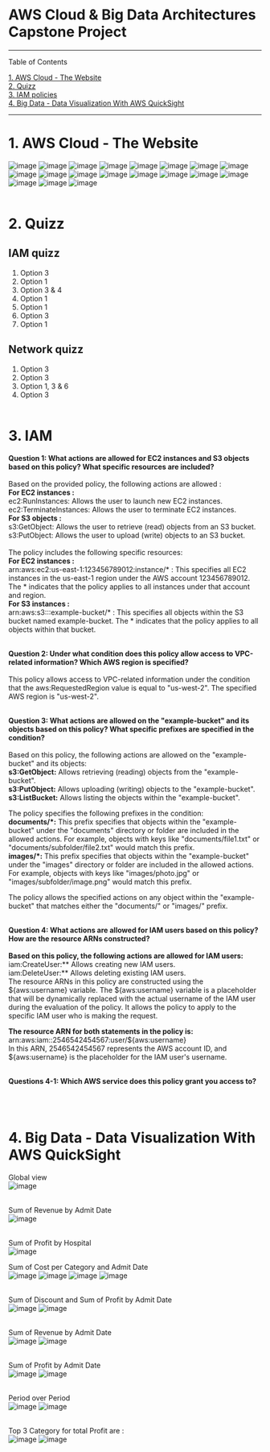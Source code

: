 # AWS Cloud & Big Data Architectures Capstone Project
---

Table of Contents

[1. AWS Cloud - The Website](#awscloud) <br>
[2. Quizz](#quizz) <br>
[3. IAM policies](#iam) <br>
[4. Big Data - Data Visualization With AWS QuickSight](#bigdata) <br>

---
<div id='awscloud'/>
  
# 1. AWS Cloud - The Website

![image](AWSCloudWebsite/wb1.png) 
![image](AWSCloudWebsite/wb2.png) 
![image](AWSCloudWebsite/wb3.png)
![image](AWSCloudWebsite/wb4.png)
![image](AWSCloudWebsite/wb5.png)
![image](AWSCloudWebsite/wb6.png)
![image](AWSCloudWebsite/wb7.png)
![image](AWSCloudWebsite/wb8.png)
![image](AWSCloudWebsite/wb9.png)
![image](AWSCloudWebsite/wb10.png)
![image](AWSCloudWebsite/wb11.png)
![image](AWSCloudWebsite/wb12.png)
![image](AWSCloudWebsite/wb13.png)
![image](AWSCloudWebsite/wb14.png)
![image](AWSCloudWebsite/wb15.png)
![image](AWSCloudWebsite/wb16.png)
![image](AWSCloudWebsite/wb17.png)
![image](AWSCloudWebsite/wb18.png)
![image](AWSCloudWebsite/wb19.png)
<br><br>

<div id='quizz'/>
  
# 2. Quizz

## IAM quizz
1. Option 3 
2. Option 1
3. Option 3 & 4
4. Option 1
5. Option 1
6. Option 3
7. Option 1

## Network quizz
1. Option 3 
2. Option 3
3. Option 1, 3 & 6
4. Option 3 
<br><br>

<div id='iam'/>
  
# 3. IAM

**Question 1: What actions are allowed for EC2 instances and S3 objects based on this policy? What specific resources are included?** <br><br>
Based on the provided policy, the following actions are allowed :<br>
**For EC2 instances :** <br>
ec2:RunInstances: Allows the user to launch new EC2 instances.
ec2:TerminateInstances: Allows the user to terminate EC2 instances.
<br>
**For S3 objects :** <br>
s3:GetObject: Allows the user to retrieve (read) objects from an S3 bucket.
s3:PutObject: Allows the user to upload (write) objects to an S3 bucket.
<br><br>
The policy includes the following specific resources:<br>
**For EC2 instances :**<br>
arn:aws:ec2:us-east-1:123456789012:instance/* : This specifies all EC2 instances in the us-east-1 region under the AWS account 123456789012. The * indicates that the policy applies to all instances under that account and region. 
<br>
**For S3 instances :** <br>
arn:aws:s3:::example-bucket/* : This specifies all objects within the S3 bucket named example-bucket. The * indicates that the policy applies to all objects within that bucket.
<br><br>

**Question 2: Under what condition does this policy allow access to VPC-related information? Which AWS region is specified?** <br><br>
This policy allows access to VPC-related information under the condition that the aws:RequestedRegion value is equal to "us-west-2". The specified AWS region is "us-west-2".
<br><br>

**Question 3: What actions are allowed on the "example-bucket" and its objects based on this policy? What specific prefixes are specified in the condition?** <br><br>
Based on this policy, the following actions are allowed on the "example-bucket" and its objects: <br>
**s3:GetObject:** Allows retrieving (reading) objects from the "example-bucket". <br>
**s3:PutObject:** Allows uploading (writing) objects to the "example-bucket". <br>
**s3:ListBucket:** Allows listing the objects within the "example-bucket". <br>

The policy specifies the following prefixes in the condition: <br>
**documents/*:** This prefix specifies that objects within the "example-bucket" under the "documents" directory or folder are included in the allowed actions. For example, objects with keys like "documents/file1.txt" or "documents/subfolder/file2.txt" would match this prefix. <br>
**images/*:** This prefix specifies that objects within the "example-bucket" under the "images" directory or folder are included in the allowed actions. For example, objects with keys like "images/photo.jpg" or "images/subfolder/image.png" would match this prefix. <br>

The policy allows the specified actions on any object within the "example-bucket" that matches either the "documents/" or "images/" prefix.
<br><br>

**Question 4: What actions are allowed for IAM users based on this policy? How are the resource ARNs constructed?** <br><br>
**Based on this policy, the following actions are allowed for IAM users:** <br>
iam:CreateUser:** Allows creating new IAM users. <br>
iam:DeleteUser:** Allows deleting existing IAM users. <br>
The resource ARNs in this policy are constructed using the ${aws:username} variable. 
The ${aws:username} variable is a placeholder that will be dynamically replaced with the actual username of the IAM user during the evaluation of the policy. 
It allows the policy to apply to the specific IAM user who is making the request.

**The resource ARN for both statements in the policy is:** <br>
arn:aws:iam::2546542454567:user/${aws:username} <br>
In this ARN, 2546542454567 represents the AWS account ID, and ${aws:username} is the placeholder for the IAM user's username.
<br><br>

**Questions 4-1: Which AWS service does this policy grant you access to?** <br>

<br><br>
<div id='bigdata'/>
  
# 4. Big Data - Data Visualization With AWS QuickSight

Global view <br>
![image](BigDataQuickSight/qs17.png) <br><br>

Sum of Revenue by Admit Date <br>
![image](BigDataQuickSight/qs1.png) <br><br>

Sum of Profit by Hospital <br>
![image](BigDataQuickSight/qs2.png)

Sum of Cost per Category and Admit Date <br>
![image](BigDataQuickSight/qs3.png)
![image](BigDataQuickSight/qs4.png)
![image](BigDataQuickSight/qs5.png)
![image](BigDataQuickSight/qs6.png) <br><br>

Sum of Discount and Sum of Profit by Admit Date <br>
![image](BigDataQuickSight/qs7.png)
![image](BigDataQuickSight/qs8.png) <br><br>

Sum of Revenue by Admit Date <br>
![image](BigDataQuickSight/qs9.png)
![image](BigDataQuickSight/qs10.png) <br><br>

Sum of Profit by Admit Date <br>
![image](BigDataQuickSight/qs11.png)
![image](BigDataQuickSight/qs12.png) <br><br>

Period over Period <br>
![image](BigDataQuickSight/qs13.png) 
![image](BigDataQuickSight/qs14.png) <br><br>

Top 3 Category for total Profit are : <br>
![image](BigDataQuickSight/qs15.png)
![image](BigDataQuickSight/qs16.png) <br><br>
